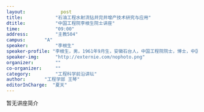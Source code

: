 ```yaml
---
layout: 			post
title:       	  "石油工程水射流钻井完井增产技术研究与应用"
dtitle:      	  "中国工程院李根生院士讲座"
time: 		  	  "09:00"
address:	  	  "主教504"
campus:	  	  "A"
speaker:	   	  "李根生"
speaker-profile: "李根生，男，1961年9月生，安徽石台人，中国工程院院士，博士，中国石油大学（北京）教授，美国犹他大学能源与地质研究院高级客座科学家、国家973项目首席科学家。"
speaker-img:	  "http://externie.com/nophoto.png"
organizer:		  ""
co-organizer:	  ""
category:		  "工程科学前沿讲坛"
author:		  "工程学部 王琴"
editorInCharge:  "夏天"
---
```

暂无讲座简介
